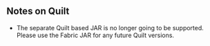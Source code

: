## Notes on Quilt
- The separate Quilt based JAR is no longer going to be supported. Please use the Fabric JAR for any future Quilt versions.

